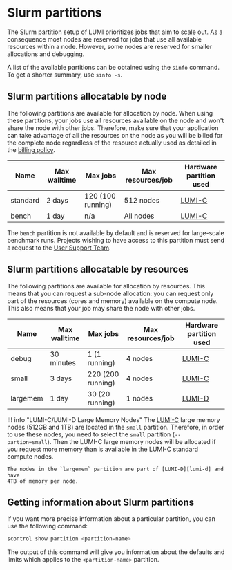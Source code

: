 # Slurm partitions

[lumi-c]: ../../computing/systems/lumic.md
[lumi-g]: ../../computing/systems/lumig.md
[lumi-d]: ../../computing/systems/lumid.md
[helpdesk]: ../../generic/helpdesk.md

The Slurm partition setup of LUMI prioritizes jobs that aim to scale out. As a
consequence most nodes are reserved for jobs that use all available resources
within a node. However, some nodes are reserved for smaller allocations and
debugging.

A list of the available partitions can be obtained using the `sinfo` command.
To get a shorter summary, use `sinfo -s`.

## Slurm partitions allocatable by node

The following partitions are available for allocation by node. When using
these partitions, your jobs use all resources available on the node and won't
share the node with other jobs. Therefore, make sure that your application can
take advantage of all the resources on the node as you will be billed for the
complete node regardless of the resource actually used as detailed in the
[billing policy](../../computing/jobs/billing.md#standard-and-bench-partitions).

| Name     | Max walltime | Max jobs          | Max resources/job  | Hardware partition used |
| -------- | ------------ | ----------------- | ------------------ | ----------------------- |
| standard | 2 days       | 120 (100 running) | 512 nodes          | [LUMI-C][lumi-c]        |
| bench    | 1 day        | n/a               | All nodes          | [LUMI-C][lumi-c]        |

The `bench` partition is not available by default and is reserved for
large-scale benchmark runs. Projects wishing to have access to this partition
must send a request to the [User Support Team][helpdesk].

## Slurm partitions allocatable by resources

The following partitions are available for allocation by resources. This means
that you can request a sub-node allocation: you can request only part of the
resources (cores and memory) available on the compute node. This also means
that your job may share the node with other jobs.

| Name     | Max walltime | Max jobs                | Max resources/job  | Hardware partition used |
| -------- | ------------ | ----------------------- | ------------------ | ----------------------- |
| debug    | 30 minutes   |   1 (1 running)         | 4 nodes            | [LUMI-C][lumi-c]        |
| small    | 3 days       | 220 (200 running)       | 4 nodes            | [LUMI-C][lumi-c]        |
| largemem | 1 day        |  30 (20 running)        | 1 nodes            | [LUMI-D][lumi-d]        |

!!! info "LUMI-C/LUMI-D Large Memory Nodes"
    The [LUMI-C][lumi-c] large memory nodes (512GB and 1TB) are located in the
    `small` partition. Therefore, in order to use these nodes, you need to
    select the `small` partition (`--partion=small`). Then the LUMI-C large
    memory nodes will be allocated if you request more memory than is available
    in the LUMI-C standard compute nodes.

    The nodes in the `largemem` partition are part of [LUMI-D][lumi-d] and have
    4TB of memory per node.

## Getting information about Slurm partitions

If you want more precise information about a particular partition, you can use
the following command:

```bash
scontrol show partition <partition-name>
```

The output of this command will give you information about the defaults and
limits which applies to the `<partition-name>` partition.
